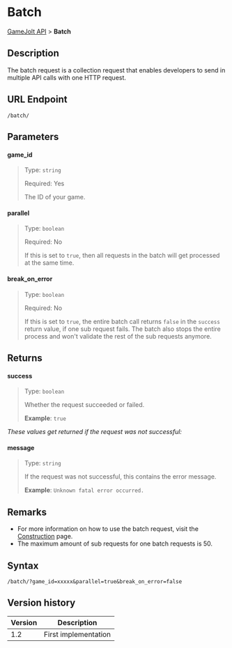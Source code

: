 # Batch

[GameJolt API](../index.md) > __Batch__

## Description

The batch request is a collection request that enables developers to send in multiple API calls with one HTTP request.

## URL Endpoint

```
/batch/
```

## Parameters

#### game_id
> Type: `string`
>
> Required: Yes
>
> The ID of your game.

#### parallel
> Type: `boolean`
>
> Required: No
>
> If this is set to `true`, then all requests in the batch will get processed at the same time.

#### break_on_error
> Type: `boolean`
>
> Required: No
>
> If this is set to `true`, the entire batch call returns `false` in the `success` return value, if one sub request fails. The batch also stops the entire process and won't validate the rest of the sub requests anymore.

## Returns

#### success
> Type: `boolean`
>
> Whether the request succeeded or failed.
>
> __Example__: `true`

_These values get returned if the request was not successful:_

#### message
> Type: `string`
>
> If the request was not successful, this contains the error message.
>
> __Example__: `Unknown fatal error occurred.`

## Remarks

- For more information on how to use the batch request, visit the [Construction](../construction.md) page.
- The maximum amount of sub requests for one batch requests is 50.

## Syntax

```
/batch/?game_id=xxxxx&parallel=true&break_on_error=false
```

## Version history

Version		 | Description
---			 | ---
1.2			 | First implementation